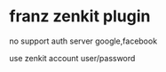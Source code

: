 franz zenkit plugin
===================


no support auth server google,facebook

use zenkit account user/password



